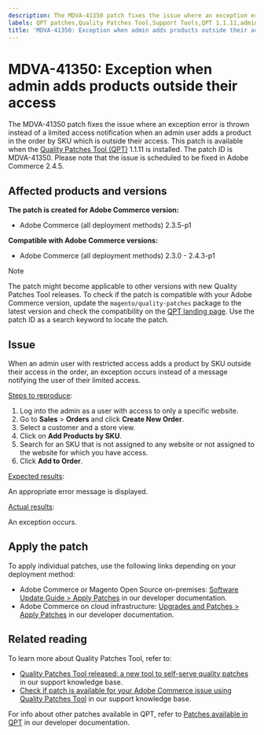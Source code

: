 ```yaml
---
description: The MDVA-41350 patch fixes the issue where an exception error is thrown instead of a limited access notification when an admin user adds a product in the order by SKU which is outside their access. This patch is available when the [Quality Patches Tool (QPT)](https://support.magento.com/hc/en-us/articles/360047139492) 1.1.11 is installed. The patch ID is MDVA-41350. Please note that the issue is scheduled to be fixed in Adobe Commerce 2.4.5.
labels: QPT patches,Quality Patches Tool,Support Tools,QPT 1.1.11,admin user,order,error,Magento,Adobe Commerce,cloud infrastructure,on-premises,2.3.0,2.3.1,2.3.2,2.3.2-p2,2.3.3,2.3.3-p1,2.3.4,2.3.4-p2,2.3.5,2.3.5-p1,2.3.5-p2,2.3.6,2.3.6-p1,2.3.7,2.3.7,2.3.7-p1,2.3.7-p2,2.4.0,2.4.0-p1,2.4.1,2.4.1-p1,2.4.2,2.4.2-p1,2.4.2-p2,2.4.3,2.4.3-p1
title: 'MDVA-41350: Exception when admin adds products outside their access'
---
```


# MDVA-41350: Exception when admin adds products outside their access

The MDVA-41350 patch fixes the issue where an exception error is thrown instead of a limited access notification when an admin user adds a product in the order by SKU which is outside their access. This patch is available when the [Quality Patches Tool (QPT)](https://support.magento.com/hc/en-us/articles/360047139492) 1.1.11 is installed. The patch ID is MDVA-41350. Please note that the issue is scheduled to be fixed in Adobe Commerce 2.4.5.

## Affected products and versions

**The patch is created for Adobe Commerce version:**

* Adobe Commerce (all deployment methods) 2.3.5-p1

**Compatible with Adobe Commerce versions:**

* Adobe Commerce (all deployment methods) 2.3.0 - 2.4.3-p1

>[!NOTE]
>
>The patch might become applicable to other versions with new Quality Patches Tool releases. To check if the patch is compatible with your Adobe Commerce version, update the `magento/quality-patches` package to the latest version and check the compatibility on the [QPT landing page](https://devdocs.magento.com/quality-patches/tool.html#patch-grid). Use the patch ID as a search keyword to locate the patch.

## Issue

When an admin user with restricted access adds a product by SKU outside their access in the order, an exception occurs instead of a message notifying the user of their limited access.

<u>Steps to reproduce</u>:

1. Log into the admin as a user with access to only a specific website.
1. Go to **Sales** > **Orders** and click **Create New Order**.
1. Select a customer and a store view.
1. Click on **Add Products by SKU**.
1. Search for an SKU that is not assigned to any website or not assigned to the website for which you have access.
1. Click **Add to Order**.

<u>Expected results</u>:

An appropriate error message is displayed.

<u>Actual results</u>:

An exception occurs.

## Apply the patch

To apply individual patches, use the following links depending on your deployment method:

* Adobe Commerce or Magento Open Source on-premises: [Software Update Guide > Apply Patches](https://devdocs.magento.com/guides/v2.4/comp-mgr/patching/mqp.html) in our developer documentation.
* Adobe Commerce on cloud infrastructure: [Upgrades and Patches > Apply Patches](https://devdocs.magento.com/cloud/project/project-patch.html) in our developer documentation.

## Related reading

To learn more about Quality Patches Tool, refer to:

* [Quality Patches Tool released: a new tool to self-serve quality patches](https://support.magento.com/hc/en-us/articles/360047139492) in our support knowledge base.
* [Check if patch is available for your Adobe Commerce issue using Quality Patches Tool](https://support.magento.com/hc/en-us/articles/360047125252) in our support knowledge base.

For info about other patches available in QPT, refer to [Patches available in QPT](https://devdocs.magento.com/quality-patches/tool.html#patch-grid) in our developer documentation.